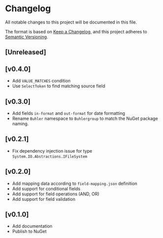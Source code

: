 # Changelog

All notable changes to this project will be documented in this file.

The format is based on [Keep a Changelog](https://keepachangelog.com/en/1.0.0/),
and this project adheres to [Semantic Versioning](https://semver.org/spec/v2.0.0.html).

## [Unreleased]

## [v0.4.0]

- Add `VALUE_MATCHES` condition
- Use `SelectToken` to find matching source field

## [v0.3.0]

- Add fields `in-format` and `out-format` for date formatting
- Rename `Buhler` namespace to `Buhlergroup` to match the NuGet package naming.

## [v0.2.1]

- Fix dependency injection issue for type `System.IO.Abstractions.IFileSystem`

## [v0.2.0]

- Add mapping data according to `field-mapping.json` definition
- Add support for conditional fields
- Add support for field operations (AND, OR)
- Add support for field validation

## [v0.1.0]

- Add documentation
- Publish to NuGet
